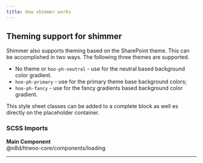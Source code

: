 ```yaml
---
title: How shimmer works
---
```


## Theming support for shimmer

Shimmer also supports theming based on the SharePoint theme. This can be accomplished in two ways.
The following three themes are supported.

* No theme or `hoo-ph-neutral` - use for the neutral based background color gradient.
* `hoo-ph-primary` - use for the primary theme base background colors;
* `hoo-ph-fancy` - use for the fancy gradients based background color gradient.

This style sheet classes can be added to a complete block as well es directly on the placeholder container.

### SCSS Imports

**Main Component**\
@n8d/htwoo-core/components/loading

***